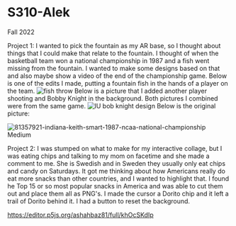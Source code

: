# S310-Alek
Fall 2022

Project 1:
I wanted to pick the fountain as my AR base, so I thought about things that I could make that relate to the fountain. I thought of when the basketball team won a national championship in 1987 and a fish went missing from the fountain. I wanted to make some designs based on that and also maybe show a video of the end of the championship game. Below is one of the edits I made, putting a fountain fish in the hands of a player on the team.
![fish throw](https://user-images.githubusercontent.com/111899470/199761295-1c3eabe7-534a-4846-9533-6a5d2dcb3419.png)
Below is a picture that I added another player shooting and Bobby Knight in the background. Both pictures I combined were from the same game.
![IU bob knight design](https://user-images.githubusercontent.com/111899470/199761761-a29424d2-973a-460b-9ec3-3ea8ad888f45.jpg)
Below is the original picture:


![81357921-indiana-keith-smart-1987-ncaa-national-championship Medium](https://user-images.githubusercontent.com/111899470/199761955-7282ed89-ee09-4a50-863d-3c7180b8d43b.jpeg)


Project 2: I was stumped on what to make for my interactive collage, but I was eating chips and talking to my mom on facetime and she made a comment to me. She is Swedish and in Sweden they usually only eat chips and candy on Saturdays. It got me thinking about how Americans really do eat more snacks than other countries, and I wanted to highlight that. I found he Top 15 or so most popular snacks in America and was able to cut them out and place them all as PNG's. I made the cursor a Dorito chip and it left a trail of Dorito behind it. I had a button to reset the background.


https://editor.p5js.org/ashahbaz81/full/khOcSKdIp 
